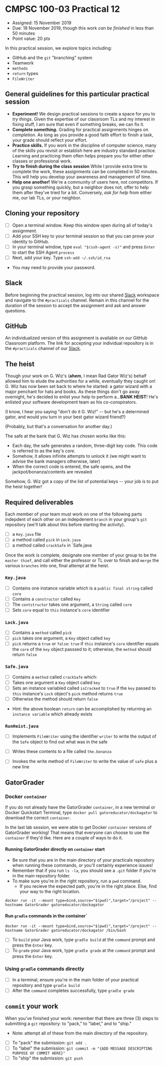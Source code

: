 # CMPSC 100-03 Practical 12
* Assigned: 15 November 2019
* Due: 18 November 2019, though this work _can be finished_ in less than 50 minutes
* Point value: 20 pts

In this practical session, we explore topics including: 

* GitHub and the `git` "branching" system
* Teamwork
* `methods`
* `return` types
* `FileWriter`

## General guidelines for this particular practical session

* **Experiment!** We design practical sessions to create a space for you to _try things_. Given the expertise of our classroom TLs and my interest in fixing stuff, I am sure that even if something breaks, we can fix it.
* **Complete _something_.** Grading for practical assignments hinges on _completion_. As long as you provide a good faith effort to finish a task, your grade should reflect your effort.
* **Practice skills.** If you work in the discipline of computer science, many of the skills you revisit or establish here are industry standard practice. Learning and practicing them often helps prepare you for either other classes or professional work.
* **Try to finish during the class session** While I provide extra time to complete the work, these assignments can be completed in 50 minutes. This will help you develop your awareness and management of time.
* **Help one another!** We're a community of users here, not competitors. If you grasp something quickly, but a neighbor does not, offer to help them after they've tried for a bit. Conversely, _ask for help_ from either me, our lab TLs, or your neighbor.

## Cloning your repository

- [ ] Open a terminal window. Keep this window open during all of today's assignment.
- [ ] Add your SSH key to your terminal session so that you can prove your identity to GitHub.
- [ ] In your terminal window, type `eval "$(ssh-agent -s)"` and press `Enter` to start the SSH Agent `process`
- [ ] Next, add your key. Type `ssh-add ~/.ssh/id_rsa`
* You may need to provide your password.

## Slack

Before beginning the practical session, log into our shared [Slack](https://cmpsc100Fall2019.slack.com) workspace and navigate to the `#practicals` channel. Remain in this channel for the duration of the session to accept the assignment and ask and answer questions.

## GitHub

An individualized version of this assignment is available on our GitHub Classroom platform. The link for accepting your individual repository is in the `#practicals` channel of our [Slack](#slack).

## The heist

Though your work on G. Wiz's (**ahem**, I mean Rad Gator Wiz's) behalf allowed him to elude the authorities for a while, eventually they caught on! G. Wiz has now been set back to where he started: a gator wizard with a major penchant for hats and books. As these things don't go away overnight, he's decided to enlist your help to perform a...**BANK HEIST**! He's enlisted your software development team as his co-conspirators.

(I know, I hear you saying "don't do it G. Wiz!" -- but he's a determined gator, and would you turn in your best gator wizard friend?)

(Probably, but that's a conversation for another day.)

The safe at the bank that G. Wiz has chosen works like this:

* Each day, the safe generates a random, three-digit key code. This code is referred to as the key's _core_.
* Somehow, it allows infinite attempts to unlock it (we might want to advise the bank managers otherwise, later)
* When the correct code is entered, the safe opens, and the jackpot/bonanza/contents are revealed

Somehow, G. Wiz got a copy of the list of potential keys -- your job is to put the heist together!

## Required deliverables

Each member of your team must work on one of the following parts indepdent of each other on an indepdenent `branch` in your group's `git` repository (we'll talk about this before starting the activity).

- [ ] a `Key.java` file
- [ ] a method called `pick` in `Lock.java`
- [ ] a method called `crackSafe` in `Safe.java

Once the work is complete, designate one member of your group to be the `master thief`, and call either the professor or TL over to finish and `merge` the various `branches` into one, final attempt at the heist.

### `Key.java`

- [ ] Contains one instance variable which is a `public final string` called `core`
- [ ] Contains a `constructor` called `Key`
- [ ] The `contstructor` takes one argument, a `String` called `core`
- [ ] Sets `core` equal to `this` instance's `core` identifier

### `Lock.java`

- [ ] Contains a `method` called `pick`
- [ ] `pick` takes one argument, a `Key` object called `key`
- [ ] `pick` returns a `true` or `false`: `true` if `this` instance's `core` identifier equals the `core` of the `key` object passsed to it; otherwise, the `method` should return `false`

### `Safe.java`

- [ ] Contains a `method` called `crackSafe` which:
- [ ] Takes one argument a `Key` object called `key`
- [ ] Sets an instance variabled called `isCracked` to `true` if the `key` passed to `this` instance's `Lock` object's `pick` method returns `true`
- [ ] Otherwise the method should return `false`
* Hint: the above boolean `return` can be accomplished by returning an `instance variable` which already exists

### `RunHeist.java`

- [ ] Implements `FileWriter` using the identifier `writer` to write the output of the `Safe` object to find out what was in the safe
- [ ] Writes these contents to a file called `the.bonanza`
- [ ] Invokes the write method of `FileWriter` to write the value of `safe` plus a new line


## GatorGrader

### Docker `container`

If you do not already have the GatorGrader `container`, in a new terminal or Docker Quickstart Terminal, type `docker pull gatoreducator/dockagator` to download the correct `container`.

In the last lab session, we were able to get Docker `container` versions of GatorGrader working! That means that everyone can choose to use the `container` if they'd like. Here are a couple of ways to do it.

#### Running GatorGrader directly on `container` start

* Be sure that you are in the main directory of your practicals repository when running these commands, or you'll certainly experience issues!
* Remember that if you run `ls -la`, you should see a `.git` folder if you're in the main repository folder.
* To make sure you're in the right repository, run a `pwd` command.
    * If you recieve the expected path, you're in the right place. Else, find your way to the right location.

```
docker run -it --mount type=bind,source="$(pwd)",target="/project" --hostname GatorGrader gatoreducator/dockagator
```

#### Run `gradle` commands in the container`

```
docker run -it --mount type=bind,source="$(pwd)",target="/project" --hostname GatorGrader gatoreducator/dockagator /bin/bash
```

- [ ] To `build` your Java work, type `gradle build` at the `command` prompt and press the `Enter` key.
- [ ] To `grade` your Java work, type `gradle grade` at the `command` prompt and press the `Enter` key.

### Using `gradle` commands directly

- [ ] In a terminal, ensure you're in the main folder of your practical repository and type `gradle build`
- [ ] After the `command` completes successfully, type `gradle grade`

## `commit` your work

When you've finished your work: remember that there are three (3) steps to submitting a `git` repository: to "pack," to "label," and to "ship."

* Note: attempt all of these from the main directory of the repository.

- [ ] To "pack" the submission: `git add .`
- [ ] To "label" the submission: `git commit -m "{ADD MESSAGE DESCRIPTING PURPOSE OF COMMIT HERE}"`
- [ ] To "ship" the submission: `git push`
